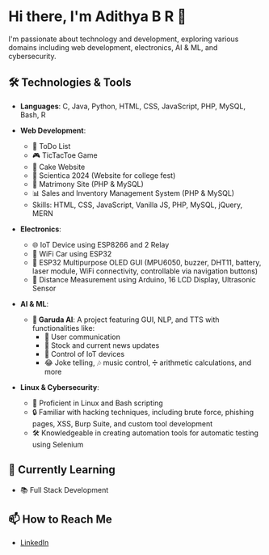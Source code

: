 # Hi there, I'm Adithya B R 👋

I'm passionate about technology and development, exploring various domains including web development, electronics, AI & ML, and cybersecurity.

## 🛠️ Technologies & Tools

- **Languages**: C, Java, Python, HTML, CSS, JavaScript, PHP, MySQL, Bash, R
  
- **Web Development**:
  - 📝 ToDo List
  - 🎮 TicTacToe Game
  - 🎂 Cake Website
  - 🎉 Scientica 2024 (Website for college fest)
  - 💍 Matrimony Site (PHP & MySQL)
  - 📊 Sales and Inventory Management System (PHP & MySQL)
  - Skills: HTML, CSS, JavaScript, Vanilla JS, PHP, MySQL, jQuery, MERN
    
- **Electronics**:
  - 🌐 IoT Device using ESP8266 and 2 Relay
  - 🚗 WiFi Car using ESP32
  - 📱 ESP32 Multipurpose OLED GUI (MPU6050, buzzer, DHT11, battery, laser module, WiFi connectivity, controllable via navigation buttons)
  - 📏 Distance Measurement using Arduino, 16 LCD Display, Ultrasonic Sensor
    
- **AI & ML**:
  - **🚀 Garuda AI**: A project featuring GUI, NLP, and TTS with functionalities like:
    - 💬 User communication
    - 📰 Stock and current news updates
    - 📱 Control of IoT devices
    - 😂 Joke telling, 🎶 music control, ➗ arithmetic calculations, and more
      
- **Linux & Cybersecurity**:
  - 🐧 Proficient in Linux and Bash scripting
  - 🔒 Familiar with hacking techniques, including brute force, phishing pages, XSS, Burp Suite, and custom tool development
  - 🛠️ Knowledgeable in creating automation tools for automatic testing using Selenium

## 🌱 Currently Learning
- 📚 Full Stack Development

## 📫 How to Reach Me
- [LinkedIn](https://www.linkedin.com/in/adithya-b-r-67b837291/)
